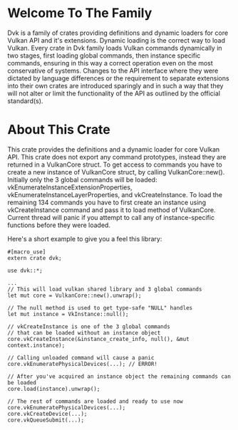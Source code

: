 # Welcome To The Family
Dvk is a family of crates providing definitions and dynamic loaders for core Vulkan API and it's extensions. Dynamic loading is the correct way to load Vulkan. Every crate in Dvk family loads Vulkan commands dynamically in two stages, first loading global commands, then instance specific commands, ensuring in this way a correct operation even on the most conservative of systems. Changes to the API interface where they were dictated by language differences or the requirement to separate extensions into their own crates are introduced sparingly and in such a way that they will not alter or limit the functionality of the API as outlined by the official standard(s).

# About This Crate
This crate provides the definitions and a dynamic loader for core Vulkan API. This crate does not export any command prototypes, instead they are returned in a VulkanCore struct. To get access to commands you have to create a new instance of VulkanCore struct, by calling VulkanCore::new(). Initially only the 3 global commands will be loaded: vkEnumerateInstanceExtensionProperties, vkEnumerateInstanceLayerProperties, and vkCreateInstance. To load the remaining 134 commands you have to first create an instance using vkCreateInstance command and pass it to load method of VulkanCore. Current thread will panic if you attempt to call any of instance-specific functions before they were loaded.

Here's a short example to give you a feel this library:

```
#[macro_use]
extern crate dvk;

use dvk::*;

...
// This will load vulkan shared library and 3 global commands
let mut core = VulkanCore::new().unwrap(); 

// The null method is used to get type-safe "NULL" handles
let mut instance = VkInstance::null();

// vkCreateInstance is one of the 3 global commands
// that can be loaded without an instance object
core.vkCreateInstance(&instance_create_info, null(), &mut context.instance);

// Calling unloaded command will cause a panic
core.vkEnumeratePhysicalDevices(...); // ERROR!

// After you've acquired an instance object the remaining commands can be loaded
core.load(instance).unwrap(); 

// The rest of commands are loaded and ready to use now
core.vkEnumeratePhysicalDevices(...); 
core.vkCreateDevice(...); 
core.vkQueueSubmit(...);
```
